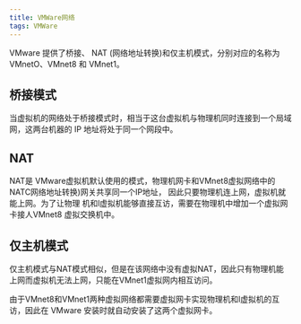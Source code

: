 ```yaml
---
title: VMWare网络
tags: VMWare 
---
```

VMware 提供了桥接、 NAT (网络地址转换)和仅主机模式，分别对应的名称为 VMnetO、VMnet8 和 VMnet1。
## 桥接模式
当虚拟机的网络处于桥接模式时，相当于这台虚拟机与物理机同时连接到一个局域网，这两台机器的 IP 地址将处于同一个网段中。

## NAT
NAT是 VMware虚拟机默认使用的模式，物理机网卡和VMnet8虚拟网络中的 NATC网络地址转换)网关共享同一个IP地址，
因此只要物理机连上网，虚拟机就能上网。为了让物理 机和l虚拟机能够直接互访，需要在物理机中增加一个虚拟网卡接人VMnet8 虚拟交换机中。

## 仅主机模式
仅主机模式与NAT模式相似，但是在该网络中没有虚拟NAT，因此只有物理机能上网而虚拟机无法上网，只能在VMnet1虚拟网内相互访问。

由于VMnet8和VMnet1两种虚拟网络都需要虚拟网卡实现物理机和l虚拟机的互访，因此在 VMware 安装时就自动安装了这两个虚拟网卡。